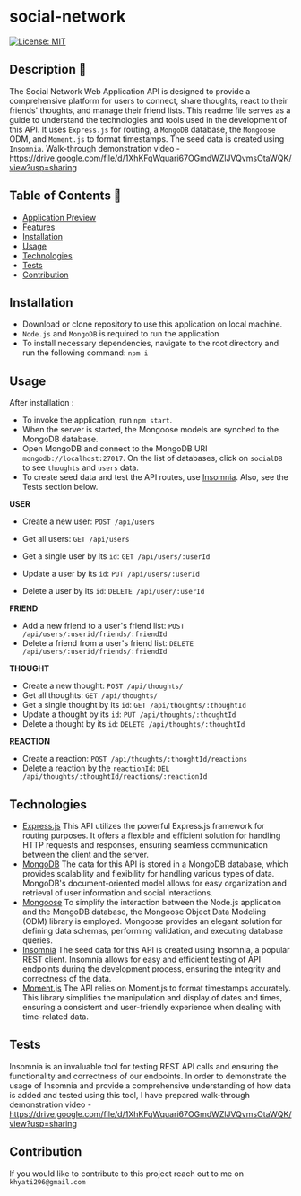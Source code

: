 # social-network

[![License: MIT](https://img.shields.io/badge/License-MIT-yellow.svg)](https://github.com/siennameow/social-network-API/blob/main/LICENSE)

## Description 📝

The Social Network Web Application API is designed to provide a comprehensive platform for users to connect, share thoughts, react to their friends' thoughts, and manage their friend lists. This readme file serves as a guide to understand the technologies and tools used in the development of this API.
It uses `Express.js` for routing, a `MongoDB` database, the `Mongoose` ODM, and `Moment.js` to format timestamps. The seed data is created using `Insomnia`.
Walk-through demonstration video - https://drive.google.com/file/d/1XhKFqWquari67OGmdWZlJVQvmsOtaWQK/view?usp=sharing

## Table of Contents 📖

- [Application Preview](#application-preview-)
- [Features ](#features-)
- [Installation](#installation-)
- [Usage](#usage-)
- [Technologies](#technologies-)
- [Tests](#tests)
- [Contribution](#contribution-)

## Installation

- Download or clone repository to use this application on local machine.
- `Node.js` and `MongoDB` is required to run the application
- To install necessary dependencies, navigate to the root directory and run the following command:
  `npm i`

## Usage

After installation :

- To invoke the application, run `npm start`.
- When the server is started, the Mongoose models are synched to the MongoDB database.
- Open MongoDB and connect to the MongoDB URI `mongodb://localhost:27017`. On the list of databases, click on `socialDB` to see `thoughts` and `users` data.
- To create seed data and test the API routes, use [Insomnia](https://insomnia.rest/download). Also, see the Tests section below.

**USER**

- Create a new user: `POST /api/users`
- Get all users: `GET /api/users`
- Get a single user by its `id`: `GET /api/users/:userId`

- Update a user by its `id`: `PUT /api/users/:userId`

- Delete a user by its `id`: `DELETE /api/user/:userId`

**FRIEND**

- Add a new friend to a user's friend list: `POST /api/users/:userid/friends/:friendId`
- Delete a friend from a user's friend list: `DELETE /api/users/:userid/friends/:friendId`

**THOUGHT**

- Create a new thought: `POST /api/thoughts/`
- Get all thoughts: `GET /api/thoughts/`
- Get a single thought by its `id`: `GET /api/thoughts/:thoughtId`
- Update a thought by its `id`: `PUT /api/thoughts/:thoughtId`
- Delete a thought by its `id`: `DELETE /api/thoughts/:thoughtId`

**REACTION**

- Create a reaction: `POST /api/thoughts/:thoughtId/reactions`
- Delete a reaction by the `reactionId`: `DEL /api/thoughts/:thoughtId/reactions/:reactionId`

## Technologies

- [Express.js](https://expressjs.com/)
  This API utilizes the powerful Express.js framework for routing purposes. It offers a flexible and efficient solution for handling HTTP requests and responses, ensuring seamless communication between the client and the server. </br>
- [MongoDB](https://www.mongodb.com/)
  The data for this API is stored in a MongoDB database, which provides scalability and flexibility for handling various types of data. MongoDB's document-oriented model allows for easy organization and retrieval of user information and social interactions.</br>
- [Mongoose](https://mongoosejs.com/)
  To simplify the interaction between the Node.js application and the MongoDB database, the Mongoose Object Data Modeling (ODM) library is employed. Mongoose provides an elegant solution for defining data schemas, performing validation, and executing database queries.</br>
- [Insomnia](https://insomnia.rest/)
  The seed data for this API is created using Insomnia, a popular REST client. Insomnia allows for easy and efficient testing of API endpoints during the development process, ensuring the integrity and correctness of the data.</br>
- [Moment.js](https://www.npmjs.com/package/moment)
  The API relies on Moment.js to format timestamps accurately. This library simplifies the manipulation and display of dates and times, ensuring a consistent and user-friendly experience when dealing with time-related data.</br>

## Tests

Insomnia is an invaluable tool for testing REST API calls and ensuring the functionality and correctness of our endpoints. In order to demonstrate the usage of Insomnia and provide a comprehensive understanding of how data is added and tested using this tool, I have prepared walk-through demonstration video - https://drive.google.com/file/d/1XhKFqWquari67OGmdWZlJVQvmsOtaWQK/view?usp=sharing

## Contribution

If you would like to contribute to this project reach out to me on `khyati296@gmail.com`
